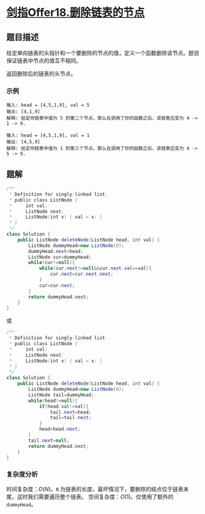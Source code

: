 # [剑指Offer18.删除链表的节点](https://leetcode-cn.com/problems/shan-chu-lian-biao-de-jie-dian-lcof/)
## 题目描述
给定单向链表的头指针和一个要删除的节点的值，定义一个函数删除该节点。题目保证链表中节点的值互不相同。

返回删除后的链表的头节点。

### 示例
```
输入: head = [4,5,1,9], val = 5
输出: [4,1,9]
解释: 给定你链表中值为 5 的第二个节点，那么在调用了你的函数之后，该链表应变为 4 -> 1 -> 9.

输入: head = [4,5,1,9], val = 1
输出: [4,5,9]
解释: 给定你链表中值为 1 的第三个节点，那么在调用了你的函数之后，该链表应变为 4 -> 5 -> 9.

```
## 题解
```java
/**
 * Definition for singly-linked list.
 * public class ListNode {
 *     int val;
 *     ListNode next;
 *     ListNode(int x) { val = x; }
 * }
 */
class Solution {
    public ListNode deleteNode(ListNode head, int val) {
        ListNode dummyHead=new ListNode(0);
        dummyHead.next=head;
        ListNode cur=dummyHead;
        while(cur!=null){
            while(cur.next!=null&&cur.next.val==val){
                cur.next=cur.next.next;
            }
            cur=cur.next;
        }
        return dummyHead.next;
    }
}
```
或
```java
/**
 * Definition for singly-linked list.
 * public class ListNode {
 *     int val;
 *     ListNode next;
 *     ListNode(int x) { val = x; }
 * }
 */
class Solution {
    public ListNode deleteNode(ListNode head, int val) {
        ListNode dummyHead=new ListNode(0);
        ListNode tail=dummyHead;
        while(head!=null){
            if(head.val!=val){
                tail.next=head;
                tail=tail.next;
            }
            head=head.next;
        }
        tail.next=null;
        return dummyHead.next;
    }
}
```
### 复杂度分析
时间复杂度：$O(N)$。`N` 为链表的长度，最坏情况下，要删除的结点位于链表末尾，这时我们需要遍历整个链表。
空间复杂度：$O(1)$。仅使用了额外的 `dummyHead`。


